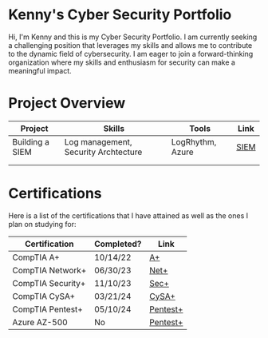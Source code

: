 # Kenny's Cyber Security Portfolio

Hi, I'm Kenny and this is my Cyber Security Portfolio. I am currently seeking a challenging position that leverages my skills and allows me to contribute to the dynamic field of cybersecurity. I am eager to join a forward-thinking organization where my skills and enthusiasm for security can make a meaningful impact.

# Project Overview 
|     Project     |                 Skills                |     Tools       |      Link       |
| --------------- | ------------------------------------- | --------------- | --------------- |
| Building a SIEM | Log management, Security Archtecture  | LogRhythm, Azure|  <a href="[https://google.com]https://github.com/iMentorYT/SIEM/tree/main">SIEM</a>   |
|                 |                                       |                 |                 |
|                 |                                       |                 |                 |


# Certifications 
Here is a list of the certifications that I have attained as well as the ones I plan on studying for:

|     Certification     |               Completed?               |     Link       |
| --------------------  | -------------------------------------- | ---------------| 
| CompTIA A+            |                10/14/22                |     [A+](https://www.credly.com/badges/06eb94e4-f41a-4a39-b2c2-8443c674e8ee/linked_in_profile)         | 
| CompTIA Network+      |                06/30/23                |     [Net+](https://www.credly.com/badges/c331530d-7d55-4281-a3c7-06b69956e6c0/linked_in_profile)       | 
| CompTIA Security+     |                11/10/23                |     [Sec+](https://www.credly.com/badges/a4cc2232-d6f8-4b14-9ccb-4d113521e6ff/linked_in_profile)       | 
| CompTIA CySA+         |                03/21/24                |     [CySA+](https://www.credly.com/badges/55f1df51-98e8-4bbc-b6e4-1ef4dfead180/linked_in_profile)      | 
| CompTIA Pentest+      |                05/10/24                |     [Pentest+](https://www.credly.com/badges/694b4fd8-3a86-4b76-bf16-3c5e0ab4afa7/linked_in_profile)   |
| Azure AZ-500          |                  No                    |     [Pentest+](https://learn.microsoft.com/en-us/credentials/certifications/azure-security-engineer/?practice-assessment-type=certification)   |

